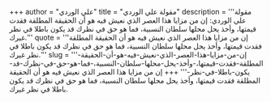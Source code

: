 +++
author = "علي الوردي"
title = "مقولة علي الوردي"
description = '''مقولة علي الوردي: إن من مزايا هذا العصر الذي نعيش فيه هو أن الحقيقة المطلقة فقدت قيمتها، وأخذ يحل محلها سلطان النسبية، فما هو حق في نظرك قد يكون باطلا في نظر غيرك.'''
quote = '''إن من مزايا هذا العصر الذي نعيش فيه هو أن الحقيقة المطلقة فقدت قيمتها، وأخذ يحل محلها سلطان النسبية، فما هو حق في نظرك قد يكون باطلا في نظر غيرك.'''
slug = '''إن-من-مزايا-هذا-العصر-الذي-نعيش-فيه-هو-أن-الحقيقة-المطلقة-فقدت-قيمتها،-وأخذ-يحل-محلها-سلطان-النسبية،-فما-هو-حق-في-نظرك-قد-يكون-باطلا-في-نظر-'''
+++
إن من مزايا هذا العصر الذي نعيش فيه هو أن الحقيقة المطلقة فقدت قيمتها، وأخذ يحل محلها سلطان النسبية، فما هو حق في نظرك قد يكون باطلا في نظر غيرك.
